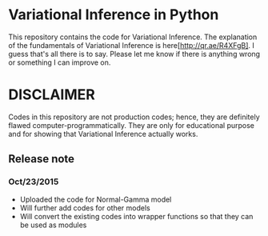 # Variational Inference in Python
This repository contains the code for Variational Inference.
The explanation of the fundamentals of Variational Inference is here[http://qr.ae/R4XFgB].
I guess that's all there is to say. Please let me know if there is anything wrong or something I can improve on.

# DISCLAIMER
Codes in this repository are not production codes; hence, they are definitely flawed computer-programmatically.
They are only for educational purpose and for showing that Variational Inference actually works.

## Release note
### Oct/23/2015
* Uploaded the code for Normal-Gamma model
* Will further add codes for other models
* Will convert the existing codes into wrapper functions so that they can be used as modules
